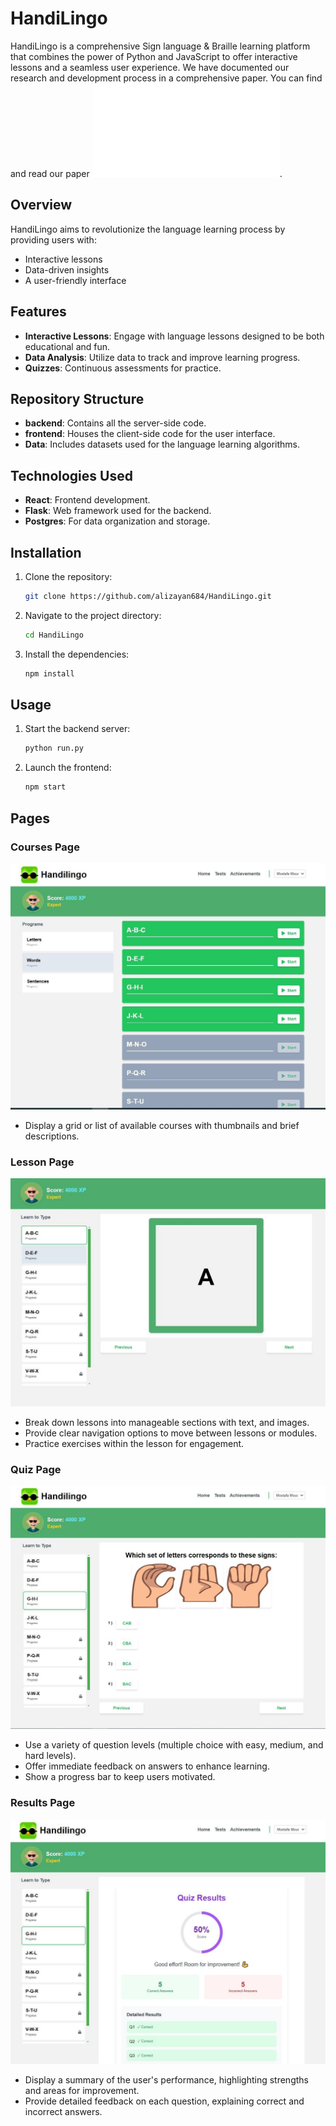 # HandiLingo

HandiLingo is a comprehensive Sign language & Braille learning platform that combines the power of Python and JavaScript to offer interactive lessons and a seamless user experience.
We have documented our research and development process in a comprehensive paper. You can find and read our paper ![here](HandiLingo.pdf).
## Overview
HandiLingo aims to revolutionize the language learning process by providing users with:
- Interactive lessons
- Data-driven insights
- A user-friendly interface

## Features
- **Interactive Lessons**: Engage with language lessons designed to be both educational and fun.
- **Data Analysis**: Utilize data to track and improve learning progress.
- **Quizzes**: Continuous assessments for practice.

## Repository Structure
- **backend**: Contains all the server-side code.
- **frontend**: Houses the client-side code for the user interface.
- **Data**: Includes datasets used for the language learning algorithms.

## Technologies Used
- **React**: Frontend development.
- **Flask**: Web framework used for the backend.
- **Postgres**: For data organization and storage.

## Installation
1. Clone the repository:
   ```bash
   git clone https://github.com/alizayan684/HandiLingo.git
   ```
2. Navigate to the project directory:
   ```bash
   cd HandiLingo
   ```
3. Install the dependencies:
   ```bash
   npm install
   ```

## Usage
1. Start the backend server:
   ```bash
   python run.py
   ```
2. Launch the frontend:
   ```bash
   npm start
   ```

## Pages

### Courses Page
![Courses Page](photo_2024-12-22_23-16-3.jpg)
- Display a grid or list of available courses with thumbnails and brief descriptions.
  
### Lesson Page
![Lesson Page](photo_2024-12-22_23-16-33.jpg)
- Break down lessons into manageable sections with text, and images.
- Provide clear navigation options to move between lessons or modules.
- Practice exercises within the lesson for engagement.

### Quiz Page
![Quiz Page](photo_2024-12-22_23-16-34.jpg)
- Use a variety of question levels (multiple choice with easy, medium, and hard levels).
- Offer immediate feedback on answers to enhance learning.
- Show a progress bar to keep users motivated.

### Results Page
![Results Page](photo_2024-12-22_23-16-35.jpg)
- Display a summary of the user's performance, highlighting strengths and areas for improvement.
- Provide detailed feedback on each question, explaining correct and incorrect answers.
